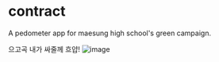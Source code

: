 # contract

A pedometer app for maesung high school's green campaign.

으고곡 내가 싸줄께 흐얍! 
![image](https://github.com/maesung-git-company/contract/assets/84920522/e769442b-1e36-4671-b5bb-c26277b4c69a)


